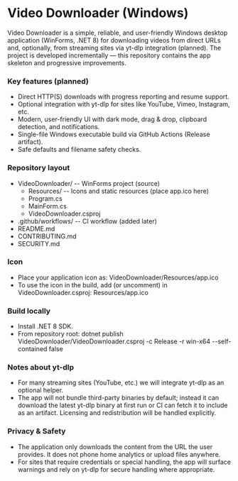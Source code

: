 # Video Downloader (Windows)

Video Downloader is a simple, reliable, and user-friendly Windows desktop application (WinForms, .NET 8) for downloading videos from direct URLs and, optionally, from streaming sites via yt-dlp integration (planned). The project is developed incrementally — this repository contains the app skeleton and progressive improvements.


### Key features (planned)

- Direct HTTP(S) downloads with progress reporting and resume support.
- Optional integration with yt-dlp for sites like YouTube, Vimeo, Instagram, etc.
- Modern, user-friendly UI with dark mode, drag & drop, clipboard detection, and notifications.
- Single-file Windows executable build via GitHub Actions (Release artifact).
- Safe defaults and filename safety checks.


### Repository layout

- VideoDownloader/           -- WinForms project (source)
  - Resources/               -- Icons and static resources (place app.ico here)
  - Program.cs
  - MainForm.cs
  - VideoDownloader.csproj
- .github/workflows/         -- CI workflow (added later)
- README.md
- CONTRIBUTING.md
- SECURITY.md


### Icon

- Place your application icon as: VideoDownloader/Resources/app.ico
- To use the icon in the build, add (or uncomment) in VideoDownloader.csproj:
  <PropertyGroup>
    <ApplicationIcon>Resources/app.ico</ApplicationIcon>
  </PropertyGroup>


### Build locally

- Install .NET 8 SDK.
- From repository root:
  dotnet publish VideoDownloader/VideoDownloader.csproj -c Release -r win-x64 --self-contained false


### Notes about yt-dlp

- For many streaming sites (YouTube, etc.) we will integrate yt-dlp as an optional helper.
- The app will not bundle third-party binaries by default; instead it can download the latest yt-dlp binary at first run or CI can fetch it to include as an artifact. Licensing and redistribution will be handled explicitly.


### Privacy & Safety

- The application only downloads the content from the URL the user provides. It does not phone home analytics or upload files anywhere.
- For sites that require credentials or special handling, the app will surface warnings and rely on yt-dlp for secure handling where appropriate.
